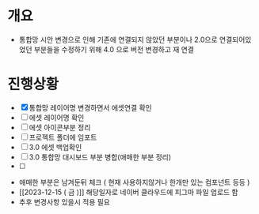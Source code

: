 # 개요
- 통합망 시안 변경으로 인해 기존에 연결되지 않았던 부분이나 2.0으로 연결되어있었던 부분들을 수정하기 위해 4.0 으로 버전 변경하고 재 연결

# 진행상황
- [x] 통합망 레이어명 변경하면서 에셋연결 확인
- [ ] 에셋 레이어명 확인
- [ ] 에셋 아이콘부분 정리
- [ ] 프로젝트 폴더에 임포트
- [ ] 3.0 에셋 백업확인
- [ ] 3.0 통합망 대시보드 부분 병합(애매한 부분 정리)
- [ ] 
- 애매한 부분은 남겨둔뒤 체크  ( 현재 사용하지않거나 한개만 있는 컴포넌트 등등 )
- [[2023-12-15 ( 금 )]] 해당일자로 네이버 클라우드에 피그마 파일 업로드 함 
-  추후 변경사항 있을시 적용 필요
